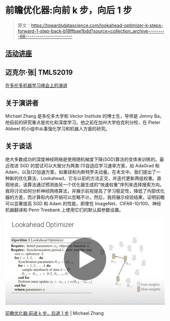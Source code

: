 # 前瞻优化器:向前 k 步，向后 1 步

> 原文：<https://towardsdatascience.com/lookahead-optimizer-k-steps-forward-1-step-back-b18ffbae1bdd?source=collection_archive---------66----------------------->

## [活动讲座](https://towardsdatascience.com/event-talks/home)

## 迈克尔·张| TMLS2019

[在多伦多机器学习峰会上的演讲](https://torontomachinelearning.com/)

## 关于演讲者

Michael Zhang 是多伦多大学和 Vector Institute 的博士生，导师是 Jimmy Ba。他目前的研究重点是优化和深度学习。他之前在加州大学伯克利分校，在 Pieter Abbeel 的小组中从事强化学习和机器人方面的研究。

## 关于谈话

绝大多数成功的深度神经网络是使用随机梯度下降(SGD)算法的变体来训练的。最近改进 SGD 的尝试可以大致分为两类:(1)自适应学习速率方案，如 AdaGrad 和 Adam，以及(2)加速方案，如重球和内斯特罗夫动量。在本文中，我们提出了一种新的优化算法，Lookahead，它与以前的方法正交，并迭代更新两组权重。直观地说，该算法通过预测由另一个优化器生成的“快速权重”序列来选择搜索方向。我将讨论如何分析神经网络算法，并展示前视提高了学习稳定性，降低了内部优化器的方差，而计算和内存开销可以忽略不计。然后，我将展示经验结果，证明前瞻可以显著提高 SGD 和 Adam 的性能，即使在 ImageNet、CIFAR-10/100、神经机器翻译和 Penn Treebank 上使用它们的默认超参数设置。

![](img/6835322d6580357a2a4865d9cc9c6e66.png)

[前瞻优化器:前进 k 步，后退 1 步](https://www.youtube.com/watch?v=TxGxiDK0Ccc) | Michael Zhang